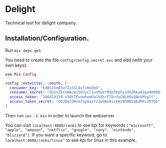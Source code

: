 # Delight

Technical test for delight company.

## Installation/Configuration.

Run `mix deps.get`.

You need to create the file `config/config.secret.exs` and add (with your own keys):

```elixir
use Mix.Config

config :extwitter, :oauth, [
  consumer_key: "6dB5IVeBSvTZx3SC8xTcHoDbO",
  consumer_secret: "dnosZkvsW8oei56UyCl1uxMqVrR8b3bp5vJdGZRAaA3ga40O0N",
  access_token: "166818158-x5QXTEunwhemUa1k8hcFTDrdaCWL00sQNxkMzglt",
  access_token_secret: "ODJDmlQWvmlGpmaxY22wGBxBiikWzNh0NZqBdMFs39TQb"
]
```

Then run `iex -S mix` in order to launch the webserver.

You can visit `localhost:4000/ranks` to see kpi for keywords `["microsoft", "apple", "amazon", "netflix", "google", "sony", "nintendo", "blizzard"]`.
If you want a specific keyword, go to `localhost:4000/ranks/linux"` to see kpi for linux in this example.
